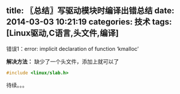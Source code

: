 title: 〖总结〗写驱动模块时编译出错总结
date: 2014-03-03 10:21:19
categories: 技术
tags: [Linux驱动,C语言,头文件,编译]
---
错误1：error: implicit declaration of function ‘kmalloc’

**解决方法：**
缺少了一个头文件，添加上就可以了
~~~ cpp
#include <linux/slab.h>
~~~
<!--more-->
待续。。。
